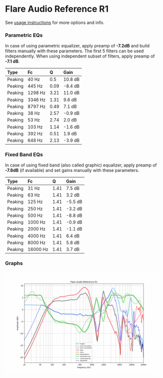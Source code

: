 # Flare Audio Reference R1
See [usage instructions](https://github.com/jaakkopasanen/AutoEq#usage) for more options and info.

### Parametric EQs
In case of using parametric equalizer, apply preamp of **-7.2dB** and build filters manually
with these parameters. The first 5 filters can be used independently.
When using independent subset of filters, apply preamp of **-7.1 dB**.

| Type    | Fc      |    Q | Gain    |
|:--------|:--------|:-----|:--------|
| Peaking | 40 Hz   | 0.5  | 10.8 dB |
| Peaking | 445 Hz  | 0.09 | -8.4 dB |
| Peaking | 1298 Hz | 3.21 | 11.0 dB |
| Peaking | 3346 Hz | 1.31 | 9.6 dB  |
| Peaking | 8797 Hz | 0.49 | 7.1 dB  |
| Peaking | 38 Hz   | 2.57 | -0.9 dB |
| Peaking | 53 Hz   | 2.74 | 2.0 dB  |
| Peaking | 103 Hz  | 1.14 | -1.6 dB |
| Peaking | 392 Hz  | 0.51 | 1.9 dB  |
| Peaking | 648 Hz  | 2.13 | -3.9 dB |

### Fixed Band EQs
In case of using fixed band (also called graphic) equalizer, apply preamp of **-7.8dB**
(if available) and set gains manually with these parameters.

| Type    | Fc       |    Q | Gain    |
|:--------|:---------|:-----|:--------|
| Peaking | 31 Hz    | 1.41 | 7.5 dB  |
| Peaking | 63 Hz    | 1.41 | 3.2 dB  |
| Peaking | 125 Hz   | 1.41 | -5.5 dB |
| Peaking | 250 Hz   | 1.41 | -3.2 dB |
| Peaking | 500 Hz   | 1.41 | -8.8 dB |
| Peaking | 1000 Hz  | 1.41 | -0.9 dB |
| Peaking | 2000 Hz  | 1.41 | -1.1 dB |
| Peaking | 4000 Hz  | 1.41 | 6.4 dB  |
| Peaking | 8000 Hz  | 1.41 | 5.8 dB  |
| Peaking | 16000 Hz | 1.41 | 3.7 dB  |

### Graphs
![](./Flare%20Audio%20Reference%20R1.png)